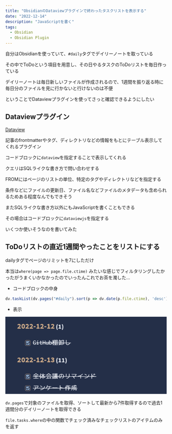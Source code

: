 ```yaml
---
title: "ObsidianのDataviewプラグインで終わったタスクリストを表示する"
date: "2022-12-14"
description: "JavaScriptを書く"
tags:
  - Obsidian
  - Obsidian Plugin
---
```


自分はObsidianを使っていて、`#daily`タグでデイリーノートを取っている

その中でToDoという項目を用意し、その日やるタスクのToDoリストを毎日作っている

デイリーノートは毎日新しいファイルが作成されるので、1週間を振り返る時に毎日分のファイルを見に行かないと行けないのは不便

ということでDataviewプラグインを使ってさっと確認できるようにしたい

## Dataviewプラグイン

[Dataview](https://blacksmithgu.github.io/obsidian-dataview/)

記事のfrontmatterやタグ、ディレクトリなどの情報をもとにテーブル表示してくれるプラグイン

コードブロックに`dataview`を指定することで表示してくれる

クエリはSQLライクな書き方で問い合わせする

FROMにはページのリストの単位、特定のタグやディレクトリなどを指定する

条件などにファイルの更新日、ファイル名などファイルのメタデータも含められるためある程度なんでもできそう

またSQLライクな書き方以外にもJavaScriptを書くこともできる

その場合はコードブロックに`dataviewjs`を指定する

いくつか使いそうなのを書いてみた

## ToDoリストの直近1週間やったことをリストにする

dailyタグでページのリミットを7にしただけ

本当は`where(page => page.file.ctime)` みたいな感じでフィルタリングしたかったがうまくいかなかったのでいったんこれでお茶を濁した…

- コードブロックの中身

```javascript
dv.taskList(dv.pages("#daily").sort(p => dv.date(p.file.ctime), 'desc').limit(7).file.tasks.where(t => t.completed));
```

- 表示

![alt](obsidian_dataview_done_tasklist01.png)

`dv.pages`で対象のファイルを取得、ソートして最新から7件取得するので過去1週間分のデイリーノートを取得できる

`file.tasks.where`の中の関数でチェック済みなチェックリストのアイテムのみを返す
